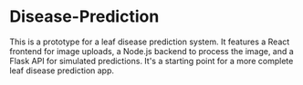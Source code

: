 # Disease-Prediction
This is a prototype for a leaf disease prediction system. It features a React frontend for image uploads, a Node.js backend to process the image, and a Flask API for simulated predictions. It's a starting point for a more complete leaf disease prediction app.
